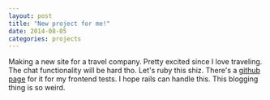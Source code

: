 ```yaml
---
layout: post
title: "New project for me!"
date: 2014-08-05
categories: projects
---
```


 Making a new site for a travel company. Pretty excited since I love traveling. The chat functionality will be hard tho. Let's ruby this shiz. There's a [github page][gh-icanfly] for it for my frontend tests. I hope rails can handle this. This blogging thing is so weird.

 [gh-icanfly]: http://gerardvcruz.github.io/icanfly
